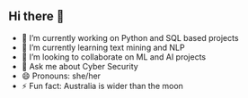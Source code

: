 ## Hi there 👋

- 🔭 I’m currently working on Python and SQL based projects
- 🌱 I’m currently learning text mining and NLP
- 👯 I’m looking to collaborate on ML and AI projects
- 💬 Ask me about Cyber Security
- 😄 Pronouns: she/her
- ⚡ Fun fact: Australia is wider than the moon

<!--
**MB-C0des/MB-C0des** is a ✨ _special_ ✨ repository because its `README.md` (this file) appears on your GitHub profile.

Here are some ideas to get you started:

- 🔭 I’m currently working on Python and SQL based projects
- 🌱 I’m currently learning text mining and NLP
- 👯 I’m looking to collaborate on ML and AI projects
- 💬 Ask me about Cyber Security
- 😄 Pronouns: she/her
- ⚡ Fun fact: Australia is wider than the moon
-->
